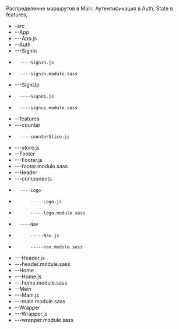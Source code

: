 
Распределение маршрутов в Main,
Аутентификация в Auth,
State в features,
 * -src
 *  --App
 *   ---App.js
 *  --Auth
 *    ---SignIn 
 *       ----SignIn.js
 *       ----signin.module.sass
 *    ---SignUp
 *       ----SignUp.js
 *       ----signup.module.sass
 *  --features
 *    ---counter
 *       ----counterSlice.js
 *    ---store.js
 *  --Footer
 *    ---Footer.js
 *    ---footer.module.sass
 *  --Header
 *    ---components
 *       ----Logo
 *           -----Logo.js
 *           -----logo.module.sass
 *       ----Nav
 *           -----Nav.js
 *           -----nav.module.sass
 *    ---Header.js
 *    ---header.module.sass
 *  --Home
 *    ---Home.js
 *    ---home.module.sass
 *  --Main
 *    ---Main.js
 *    ---main.module.sass
 *  --Wrapper
 *    ---Wrapper.js
 *    ---wrapper.module.sass

 

